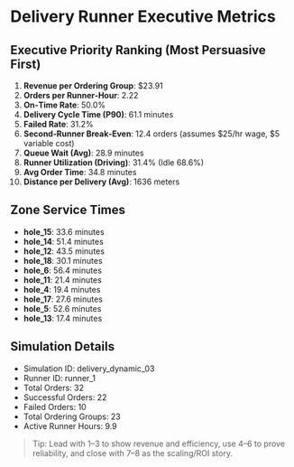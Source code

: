 # Delivery Runner Executive Metrics

## Executive Priority Ranking (Most Persuasive First)
1. **Revenue per Ordering Group**: $23.91
2. **Orders per Runner‑Hour**: 2.22
3. **On‑Time Rate**: 50.0%
4. **Delivery Cycle Time (P90)**: 61.1 minutes
5. **Failed Rate**: 31.2%
6. **Second‑Runner Break‑Even**: 12.4 orders (assumes $25/hr wage, $5 variable cost)
7. **Queue Wait (Avg)**: 28.9 minutes
8. **Runner Utilization (Driving)**: 31.4% (Idle 68.6%)
9. **Avg Order Time**: 34.8 minutes
10. **Distance per Delivery (Avg)**: 1636 meters

## Zone Service Times
- **hole_15**: 33.6 minutes
- **hole_14**: 51.4 minutes
- **hole_12**: 43.5 minutes
- **hole_18**: 30.1 minutes
- **hole_6**: 56.4 minutes
- **hole_11**: 21.4 minutes
- **hole_4**: 19.4 minutes
- **hole_17**: 27.6 minutes
- **hole_5**: 52.6 minutes
- **hole_13**: 17.4 minutes


## Simulation Details
- Simulation ID: delivery_dynamic_03
- Runner ID: runner_1
- Total Orders: 32
- Successful Orders: 22
- Failed Orders: 10
- Total Ordering Groups: 23
- Active Runner Hours: 9.9

> Tip: Lead with 1–3 to show revenue and efficiency, use 4–6 to prove reliability, and close with 7–8 as the scaling/ROI story.
